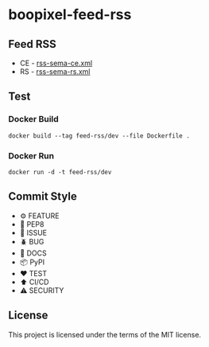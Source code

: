 # boopixel-feed-rss

## Feed RSS

- CE - [rss-sema-ce.xml](https://boopixel.github.io/boopixel-feed-rss/src/feed/rss-sema-ce.xml)
- RS - [rss-sema-rs.xml](https://boopixel.github.io/boopixel-feed-rss/src/feed/rss-sema-rs.xml)

## Test

### Docker Build

```shell
docker build --tag feed-rss/dev --file Dockerfile .
```

### Docker Run

```shell
docker run -d -t feed-rss/dev
```

## Commit Style

- ⚙️ FEATURE
- 📝 PEP8
- 📌 ISSUE
- 🪲 BUG
- 📘 DOCS
- 📦 PyPI
- ❤️️ TEST
- ⬆️ CI/CD
- ⚠️ SECURITY

## License

This project is licensed under the terms of the MIT license.
